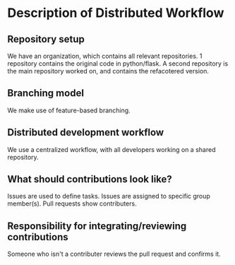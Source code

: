 # Description of Distributed Workflow

## Repository setup

We have an organization, which contains all relevant repositories.
1 repository contains the original code in python/flask.
A second repository is the main repository worked on, and contains the refacotered version.

## Branching model

We make use of feature-based branching.

## Distributed development workflow

We use a centralized workflow, with all developers working on a shared repository.

## What should contributions look like?

Issues are used to define tasks. Issues are assigned to specific group member(s).
Pull requests show contributers. 

## Responsibility for integrating/reviewing contributions

Someone who isn't a contributer reviews the pull request and confirms it.
